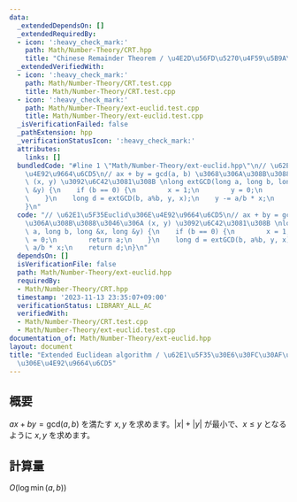 ```yaml
---
data:
  _extendedDependsOn: []
  _extendedRequiredBy:
  - icon: ':heavy_check_mark:'
    path: Math/Number-Theory/CRT.hpp
    title: "Chinese Remainder Theorem / \u4E2D\u56FD\u5270\u4F59\u5B9A\u7406"
  _extendedVerifiedWith:
  - icon: ':heavy_check_mark:'
    path: Math/Number-Theory/CRT.test.cpp
    title: Math/Number-Theory/CRT.test.cpp
  - icon: ':heavy_check_mark:'
    path: Math/Number-Theory/ext-euclid.test.cpp
    title: Math/Number-Theory/ext-euclid.test.cpp
  _isVerificationFailed: false
  _pathExtension: hpp
  _verificationStatusIcon: ':heavy_check_mark:'
  attributes:
    links: []
  bundledCode: "#line 1 \"Math/Number-Theory/ext-euclid.hpp\"\n// \u62E1\u5F35Euclid\u306E\
    \u4E92\u9664\u6CD5\n// ax + by = gcd(a, b) \u3068\u306A\u308B\u3088\u3046\u306A\
    \ (x, y) \u3092\u6C42\u3081\u308B \nlong extGCD(long a, long b, long &x, long\
    \ &y) {\n    if (b == 0) {\n        x = 1;\n        y = 0;\n        return a;\n\
    \    }\n    long d = extGCD(b, a%b, y, x);\n    y -= a/b * x;\n    return d;\n\
    }\n"
  code: "// \u62E1\u5F35Euclid\u306E\u4E92\u9664\u6CD5\n// ax + by = gcd(a, b) \u3068\
    \u306A\u308B\u3088\u3046\u306A (x, y) \u3092\u6C42\u3081\u308B \nlong extGCD(long\
    \ a, long b, long &x, long &y) {\n    if (b == 0) {\n        x = 1;\n        y\
    \ = 0;\n        return a;\n    }\n    long d = extGCD(b, a%b, y, x);\n    y -=\
    \ a/b * x;\n    return d;\n}\n"
  dependsOn: []
  isVerificationFile: false
  path: Math/Number-Theory/ext-euclid.hpp
  requiredBy:
  - Math/Number-Theory/CRT.hpp
  timestamp: '2023-11-13 23:35:07+09:00'
  verificationStatus: LIBRARY_ALL_AC
  verifiedWith:
  - Math/Number-Theory/CRT.test.cpp
  - Math/Number-Theory/ext-euclid.test.cpp
documentation_of: Math/Number-Theory/ext-euclid.hpp
layout: document
title: "Extended Euclidean algorithm / \u62E1\u5F35\u30E6\u30FC\u30AF\u30EA\u30C3\u30C9\
  \u306E\u4E92\u9664\u6CD5"
---
```


## 概要
$ax + by = \mathrm{gcd} (a, b)$ を満たす $x, y$ を求めます。$|x| + |y|$ が最小で、$x\leq y$ となるように $x, y$ を求めます。

## 計算量
$O(\log \min(a, b))$

